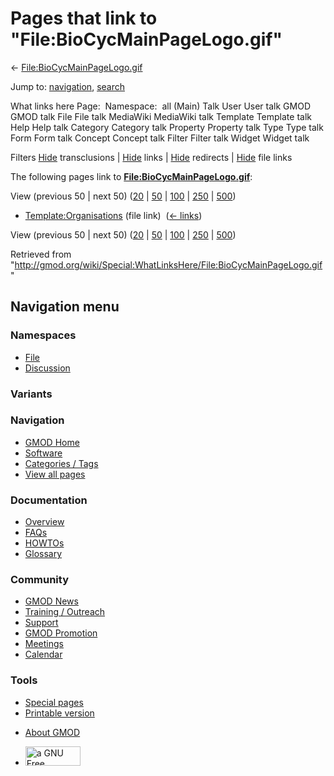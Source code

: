 <div id="mw-page-base" class="noprint">

</div>

<div id="mw-head-base" class="noprint">

</div>

<div id="content" class="mw-body" role="main">

<span id="top"></span>

<div id="mw-js-message" style="display:none;">

</div>



# <span dir="auto">Pages that link to "File:BioCycMainPageLogo.gif"</span>

<div id="bodyContent">

<div id="contentSub">

←
[File:BioCycMainPageLogo.gif](/wiki/File:BioCycMainPageLogo.gif "File:BioCycMainPageLogo.gif")

</div>

<div id="jump-to-nav" class="mw-jump">

Jump to: [navigation](#mw-navigation), [search](#p-search)

</div>

<div id="mw-content-text">

What links here Page:  Namespace:  all (Main) Talk User User talk GMOD
GMOD talk File File talk MediaWiki MediaWiki talk Template Template talk
Help Help talk Category Category talk Property Property talk Type Type
talk Form Form talk Concept Concept talk Filter Filter talk Widget
Widget talk

Filters
[Hide](/mediawiki/index.php?title=Special:WhatLinksHere/File:BioCycMainPageLogo.gif&hidetrans=1 "Special:WhatLinksHere/File:BioCycMainPageLogo.gif")
transclusions \|
[Hide](/mediawiki/index.php?title=Special:WhatLinksHere/File:BioCycMainPageLogo.gif&hidelinks=1 "Special:WhatLinksHere/File:BioCycMainPageLogo.gif")
links \|
[Hide](/mediawiki/index.php?title=Special:WhatLinksHere/File:BioCycMainPageLogo.gif&hideredirs=1 "Special:WhatLinksHere/File:BioCycMainPageLogo.gif")
redirects \|
[Hide](/mediawiki/index.php?title=Special:WhatLinksHere/File:BioCycMainPageLogo.gif&hideimages=1 "Special:WhatLinksHere/File:BioCycMainPageLogo.gif")
file links

The following pages link to
**[File:BioCycMainPageLogo.gif](/wiki/File:BioCycMainPageLogo.gif "File:BioCycMainPageLogo.gif")**:

View (previous 50 \| next 50)
([20](/mediawiki/index.php?title=Special:WhatLinksHere/File:BioCycMainPageLogo.gif&limit=20 "Special:WhatLinksHere/File:BioCycMainPageLogo.gif")
\|
[50](/mediawiki/index.php?title=Special:WhatLinksHere/File:BioCycMainPageLogo.gif&limit=50 "Special:WhatLinksHere/File:BioCycMainPageLogo.gif")
\|
[100](/mediawiki/index.php?title=Special:WhatLinksHere/File:BioCycMainPageLogo.gif&limit=100 "Special:WhatLinksHere/File:BioCycMainPageLogo.gif")
\|
[250](/mediawiki/index.php?title=Special:WhatLinksHere/File:BioCycMainPageLogo.gif&limit=250 "Special:WhatLinksHere/File:BioCycMainPageLogo.gif")
\|
[500](/mediawiki/index.php?title=Special:WhatLinksHere/File:BioCycMainPageLogo.gif&limit=500 "Special:WhatLinksHere/File:BioCycMainPageLogo.gif"))

- [Template:Organisations](/wiki/Template:Organisations "Template:Organisations")
  (file link) ‎ <span class="mw-whatlinkshere-tools">([←
  links](/mediawiki/index.php?title=Special:WhatLinksHere&target=Template%3AOrganisations "Special:WhatLinksHere"))</span>

View (previous 50 \| next 50)
([20](/mediawiki/index.php?title=Special:WhatLinksHere/File:BioCycMainPageLogo.gif&limit=20 "Special:WhatLinksHere/File:BioCycMainPageLogo.gif")
\|
[50](/mediawiki/index.php?title=Special:WhatLinksHere/File:BioCycMainPageLogo.gif&limit=50 "Special:WhatLinksHere/File:BioCycMainPageLogo.gif")
\|
[100](/mediawiki/index.php?title=Special:WhatLinksHere/File:BioCycMainPageLogo.gif&limit=100 "Special:WhatLinksHere/File:BioCycMainPageLogo.gif")
\|
[250](/mediawiki/index.php?title=Special:WhatLinksHere/File:BioCycMainPageLogo.gif&limit=250 "Special:WhatLinksHere/File:BioCycMainPageLogo.gif")
\|
[500](/mediawiki/index.php?title=Special:WhatLinksHere/File:BioCycMainPageLogo.gif&limit=500 "Special:WhatLinksHere/File:BioCycMainPageLogo.gif"))

</div>

<div class="printfooter">

Retrieved from
"<http://gmod.org/wiki/Special:WhatLinksHere/File:BioCycMainPageLogo.gif>"

</div>

<div id="catlinks" class="catlinks catlinks-allhidden">

</div>

<div class="visualClear">

</div>

</div>

</div>

<div id="mw-navigation">

## Navigation menu

<div id="mw-head">



<div id="left-navigation">

<div id="p-namespaces" class="vectorTabs" role="navigation"
aria-labelledby="p-namespaces-label">

### Namespaces

- <span id="ca-nstab-image"><a href="/wiki/File:BioCycMainPageLogo.gif" accesskey="c"
  title="View the file page [c]">File</a></span>
- <span id="ca-talk"><a
  href="/mediawiki/index.php?title=File_talk:BioCycMainPageLogo.gif&amp;action=edit&amp;redlink=1"
  accesskey="t"
  title="Discussion about the content page [t]">Discussion</a></span>

</div>

<div id="p-variants" class="vectorMenu emptyPortlet" role="navigation"
aria-labelledby="p-variants-label">

### 

### Variants[](#)

<div class="menu">

</div>

</div>

</div>

<div id="right-navigation">





</div>



</div>

</div>

</div>

<div id="mw-panel">

<div id="p-logo" role="banner">

<a href="/wiki/Main_Page"
style="background-image: url(http://gmod.org/images/GMOD-cogs.png);"
title="Visit the main page"></a>

</div>

<div id="p-Navigation" class="portal" role="navigation"
aria-labelledby="p-Navigation-label">

### Navigation

<div class="body">

- <span id="n-GMOD-Home">[GMOD Home](/wiki/Main_Page)</span>
- <span id="n-Software">[Software](/wiki/GMOD_Components)</span>
- <span id="n-Categories-.2F-Tags">[Categories /
  Tags](/wiki/Categories)</span>
- <span id="n-View-all-pages">[View all
  pages](/wiki/Special:AllPages)</span>

</div>

</div>

<div id="p-Documentation" class="portal" role="navigation"
aria-labelledby="p-Documentation-label">

### Documentation

<div class="body">

- <span id="n-Overview">[Overview](/wiki/Overview)</span>
- <span id="n-FAQs">[FAQs](/wiki/Category:FAQ)</span>
- <span id="n-HOWTOs">[HOWTOs](/wiki/Category:HOWTO)</span>
- <span id="n-Glossary">[Glossary](/wiki/Glossary)</span>

</div>

</div>

<div id="p-Community" class="portal" role="navigation"
aria-labelledby="p-Community-label">

### Community

<div class="body">

- <span id="n-GMOD-News">[GMOD News](/wiki/GMOD_News)</span>
- <span id="n-Training-.2F-Outreach">[Training /
  Outreach](/wiki/Training_and_Outreach)</span>
- <span id="n-Support">[Support](/wiki/Support)</span>
- <span id="n-GMOD-Promotion">[GMOD
  Promotion](/wiki/GMOD_Promotion)</span>
- <span id="n-Meetings">[Meetings](/wiki/Meetings)</span>
- <span id="n-Calendar">[Calendar](/wiki/Calendar)</span>

</div>

</div>

<div id="p-tb" class="portal" role="navigation"
aria-labelledby="p-tb-label">

### Tools

<div class="body">

- <span id="t-specialpages"><a href="/wiki/Special:SpecialPages" accesskey="q"
  title="A list of all special pages [q]">Special pages</a></span>
- <span id="t-print"><a
  href="/mediawiki/index.php?title=Special:WhatLinksHere/File:BioCycMainPageLogo.gif&amp;printable=yes"
  rel="alternate" accesskey="p"
  title="Printable version of this page [p]">Printable version</a></span>

</div>

</div>

</div>

</div>

<div id="footer" role="contentinfo">

- <span id="footer-places-about">[About
  GMOD](/wiki/GMOD:About "GMOD:About")</span>

<!-- -->

- <span id="footer-copyrightico">[<img src="http://www.gnu.org/graphics/gfdl-logo-small.png" width="88"
  height="31" alt="a GNU Free Documentation License" />](http://www.gnu.org/licenses/fdl-1.3.html)</span>




</div>
